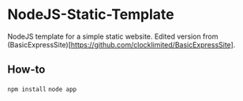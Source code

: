 NodeJS-Static-Template
======================

NodeJS template for a simple static website. Edited version from (BasicExpressSite)[https://github.com/clocklimited/BasicExpressSite].


How-to
------

`npm install`
`node app`

